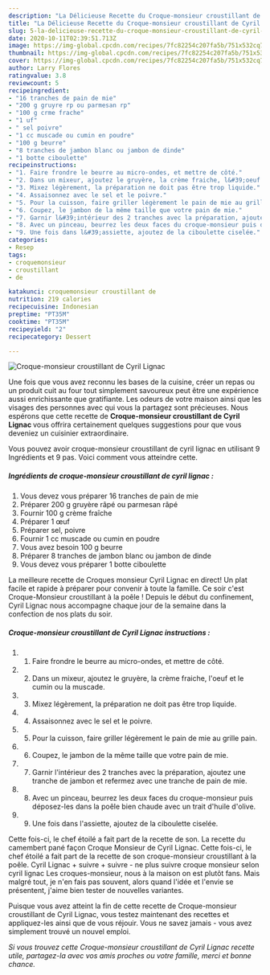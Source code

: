 ```yaml
---
description: "La Délicieuse Recette du Croque-monsieur croustillant de Cyril Lignac"
title: "La Délicieuse Recette du Croque-monsieur croustillant de Cyril Lignac"
slug: 5-la-delicieuse-recette-du-croque-monsieur-croustillant-de-cyril-lignac
date: 2020-10-11T02:39:51.713Z
image: https://img-global.cpcdn.com/recipes/7fc82254c207fa5b/751x532cq70/croque-monsieur-croustillant-de-cyril-lignac-photo-principale-de-la-recette.jpg
thumbnail: https://img-global.cpcdn.com/recipes/7fc82254c207fa5b/751x532cq70/croque-monsieur-croustillant-de-cyril-lignac-photo-principale-de-la-recette.jpg
cover: https://img-global.cpcdn.com/recipes/7fc82254c207fa5b/751x532cq70/croque-monsieur-croustillant-de-cyril-lignac-photo-principale-de-la-recette.jpg
author: Larry Flores
ratingvalue: 3.8
reviewcount: 5
recipeingredient:
- "16 tranches de pain de mie"
- "200 g gruyre rp ou parmesan rp"
- "100 g crme frache"
- "1 uf"
- " sel poivre"
- "1 cc muscade ou cumin en poudre"
- "100 g beurre"
- "8 tranches de jambon blanc ou jambon de dinde"
- "1 botte ciboulette"
recipeinstructions:
- "1. Faire frondre le beurre au micro-ondes, et mettre de côté."
- "2. Dans un mixeur, ajoutez le gruyère, la crème fraiche, l&#39;oeuf et le cumin ou la muscade."
- "3. Mixez légèrement, la préparation ne doit pas être trop liquide."
- "4. Assaisonnez avec le sel et le poivre."
- "5. Pour la cuisson, faire griller légèrement le pain de mie au grille pain."
- "6. Coupez, le jambon de la même taille que votre pain de mie."
- "7. Garnir l&#39;intérieur des 2 tranches avec la préparation, ajoutez une tranche de jambon et refermez avec une tranche de pain de mie."
- "8. Avec un pinceau, beurrez les deux faces du croque-monsieur puis déposez-les dans la poêle bien chaude avec un trait d&#39;huile d&#39;olive."
- "9. Une fois dans l&#39;assiette, ajoutez de la ciboulette ciselée."
categories:
- Resep
tags:
- croquemonsieur
- croustillant
- de

katakunci: croquemonsieur croustillant de 
nutrition: 219 calories
recipecuisine: Indonesian
preptime: "PT35M"
cooktime: "PT35M"
recipeyield: "2"
recipecategory: Dessert

---
```



![Croque-monsieur croustillant de Cyril Lignac](https://img-global.cpcdn.com/recipes/7fc82254c207fa5b/751x532cq70/croque-monsieur-croustillant-de-cyril-lignac-photo-principale-de-la-recette.jpg)

Une fois que vous avez reconnu les bases de la cuisine, créer un repas ou un produit cuit au four tout simplement savoureux peut être une expérience aussi enrichissante que gratifiante. Les odeurs de votre maison ainsi que les visages des personnes avec qui vous la partagez sont précieuses. Nous espérons que cette recette de <strong> Croque-monsieur croustillant de Cyril Lignac </strong> vous offrira certainement quelques suggestions pour que vous deveniez un cuisinier extraordinaire.

<!--inarticleads1-->

Vous pouvez avoir croque-monsieur croustillant de cyril lignac en utilisant 9 Ingrédients et 9 pas. Voici comment vous atteindre cette.

##### Ingrédients de croque-monsieur croustillant de cyril lignac :

1. Vous devez vous préparer 16 tranches de pain de mie
1. Préparer 200 g gruyère râpé ou parmesan râpé
1. Fournir 100 g crème fraîche
1. Préparer 1 œuf
1. Préparer  sel, poivre
1. Fournir 1 cc muscade ou cumin en poudre
1. Vous avez besoin 100 g beurre
1. Préparer 8 tranches de jambon blanc ou jambon de dinde
1. Vous devez vous préparer 1 botte ciboulette


La meilleure recette de Croques monsieur Cyril Lignac en direct! Un plat facile et rapide à préparer pour convenir à toute la famille. Ce soir c&#39;est Croque-Monsieur croustillant à la poêle ! Depuis le début du confinement, Cyril Lignac nous accompagne chaque jour de la semaine dans la confection de nos plats du soir. 

<!--inarticleads2-->

##### Croque-monsieur croustillant de Cyril Lignac instructions :

1. 1. Faire frondre le beurre au micro-ondes, et mettre de côté.
1. 2. Dans un mixeur, ajoutez le gruyère, la crème fraiche, l&#39;oeuf et le cumin ou la muscade.
1. 3. Mixez légèrement, la préparation ne doit pas être trop liquide.
1. 4. Assaisonnez avec le sel et le poivre.
1. 5. Pour la cuisson, faire griller légèrement le pain de mie au grille pain.
1. 6. Coupez, le jambon de la même taille que votre pain de mie.
1. 7. Garnir l&#39;intérieur des 2 tranches avec la préparation, ajoutez une tranche de jambon et refermez avec une tranche de pain de mie.
1. 8. Avec un pinceau, beurrez les deux faces du croque-monsieur puis déposez-les dans la poêle bien chaude avec un trait d&#39;huile d&#39;olive.
1. 9. Une fois dans l&#39;assiette, ajoutez de la ciboulette ciselée.


Cette fois-ci, le chef étoilé a fait part de la recette de son. La recette du camembert pané façon Croque Monsieur de Cyril Lignac. Cette fois-ci, le chef étoilé a fait part de la recette de son croque-monsieur croustillant à la poêle. Cyril Lignac + suivre + suivre - ne plus suivre croque monsieur selon cyril lignac Les croques-monsieur, nous à la maison on est plutôt fans. Mais malgré tout, je n&#39;en fais pas souvent, alors quand l&#39;idée et l&#39;envie se présentent, j&#39;aime bien tester de nouvelles variantes. 

<!--inarticleads1-->

<p>
Puisque vous avez atteint la fin de cette recette de Croque-monsieur croustillant de Cyril Lignac, vous testez maintenant des recettes et appliquez-les ainsi que de vous réjouir. Vous ne savez jamais - vous avez simplement trouvé un nouvel emploi.
</p>

<p>
<i>Si vous trouvez cette Croque-monsieur croustillant de Cyril Lignac recette utile, partagez-la avec vos amis proches ou votre famille, merci et bonne chance.</i>
</p>
